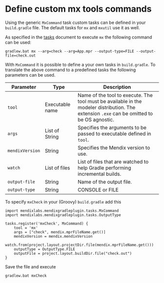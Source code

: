 # Define custom mx tools commands

Using the generic `MxCommand` task custom tasks can be defined in your `build.gradle` file.
The default tasks for `mx` and `mxutil` use it as well.

As specified in the [tasks](tasks.md) document to execute `mx` the following command can be used:

```
gradlew.bat mx --arg=check --arg=App.mpr --output-type=FILE --output-file=check.out
```

With `MxCommand` it is possible to define a your own tasks in `build.gradle`. To translate
the above command to a predefined tasks the following parameters can be used.

| Parameter     | Type            | Description                                                                                                                                  |
|---------------|-----------------|----------------------------------------------------------------------------------------------------------------------------------------------|
| `tool`        | Executable name | Name of the tool to execute. The tool must be available in the modeler distribution. The extension `.exe` can be omitted to be OS agnostic.  |
| `args`        | List of String  | Specifies the arguments to be passed to executable defined in `tool`.                                                                        |
| `mendixVersion` | String       | Specifies the Mendix version to use. |
| `watch`       | List of files   | List of files that are watched to help Gradle performing incremental builds.                                                                 | 
| `output-file` | String | Name of the output file.                                                                                                                     |
| `output-type` | String | CONSOLE or FILE                                                                                                                              |

To specify `mxCheck` in your (Groovy) `build.gradle` add this

```
import mendixlabs.mendixgradleplugin.tasks.MxCommand
import mendixlabs.mendixgradleplugin.tasks.OutputType

tasks.register('mxCheck', MxCommand) {
    tool = 'mx'
    args = ["check", mendix.mprFileName.get()]
    mendixVersion = mendix.mendixVersion
    watch.from(project.layout.projectDir.file(mendix.mprFileName.get()))
    outputType = OutputType.FILE
    outputFile = project.layout.buildDir.file("check.out")
}
```

Save the file and execute 

```
gradlew.bat mxCheck
```
